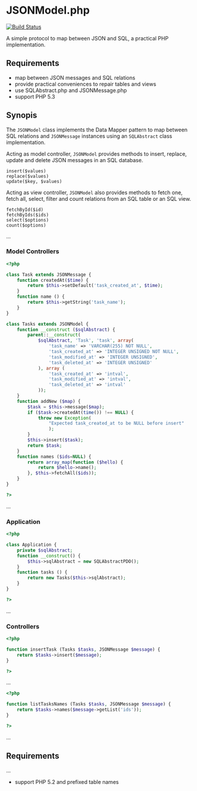 JSONModel.php
===
[![Build Status](https://travis-ci.org/unframed/JSONModel.php.svg)](https://travis-ci.org/unframed/JSONModel.php)

A simple protocol to map between JSON and SQL, a practical PHP implementation.

Requirements
---
- map between JSON messages and SQL relations 
- provide practical conveniences to repair tables and views
- use SQLAbstract.php and JSONMessage.php
- support PHP 5.3

Synopis
---
The `JSONModel` class implements the Data Mapper pattern to map between SQL relations and `JSONMessage` instances using an `SQLAbstract` class implementation.

Acting as model controller, `JSONModel` provides methods to insert, replace, update and delete JSON messages in an SQL database.

~~~
insert($values)
replace($values)
update($key, $values)
~~~

Acting as view controller, `JSONModel` also provides methods to fetch one, fetch all, select, filter and count relations from an SQL table or an SQL view.

~~~
fetchById($id)
fetchByIds($ids)
select($options)
count($options)
~~~

...

### Model Controllers

~~~php
<?php

class Task extends JSONMessage {
    function createdAt($time) {
        return $this->setDefault('task_created_at', $time);
    }
    function name () {
        return $this->getString('task_name');
    }
}

class Tasks extends JSONModel {
    function __construct ($sqlAbstract) {
        parent::__construct(
            $sqlAbstract, 'Task', 'task', array(
                'task_name' => 'VARCHAR(255) NOT NULL',
                'task_created_at' => 'INTEGER UNSIGNED NOT NULL',
                'task_modified_at' => 'INTEGER UNSIGNED',
                'task_deleted_at' => 'INTEGER UNSIGNED'
            ), array (
                'task_created_at' => 'intval',
                'task_modified_at' => 'intval',
                'task_deleted_at' => 'intval'
            ));
    }
    function addNew ($map) {
        $task = $this->message($map);
        if ($task->createdAt(time()) !== NULL) {
            throw new Exception(
                "Expected task_created_at to be NULL before insert"
                );
        }
        $this->insert($task);
        return $task;
    }
    function names ($ids=NULL) {
        return array_map(function ($hello) {
            return $hello->name();
        }, $this->fetchAll($ids));
    }
}

?>
~~~

...

### Application

~~~php
<?php

class Application {
    private $sqlAbstract;
    function __construct() {
        $this->sqlAbstract = new SQLAbstractPDO();
    }
    function tasks () {
        return new Tasks($this->sqlAbstract);
    }
}

?>
~~~

...

### Controllers

~~~php
<?php

function insertTask (Tasks $tasks, JSONMessage $message) {
    return $tasks->insert($message);
}

?>
~~~
...

~~~php
<?php

function listTasksNames (Tasks $tasks, JSONMessage $message) {
    return $tasks->names($message->getList('ids'));
}

?>
~~~

...

Requirements
---
...

- support PHP 5.2 and prefixed table names
